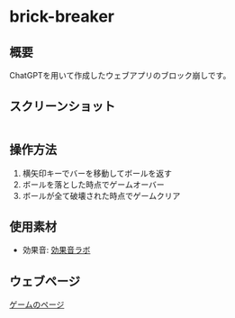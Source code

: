 # brick-breaker
## 概要
ChatGPTを用いて作成したウェブアプリのブロック崩しです。

## スクリーンショット
![]()

## 操作方法
1. 横矢印キーでバーを移動してボールを返す
2. ボールを落とした時点でゲームオーバー
3. ボールが全て破壊された時点でゲームクリア

## 使用素材
- 効果音: [効果音ラボ](https://soundeffect-lab.info)

## ウェブページ
[ゲームのページ](https://pw56.github.io/brick-breaker)
